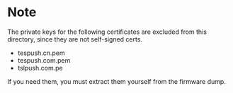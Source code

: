 # Note

The private keys for the following certificates are excluded from this directory, since they are not self-signed certs.

- tespush.cn.pem
- tespush.com.pem
- tslpush.com.pe

If you need them, you must extract them yourself from the firmware dump.
